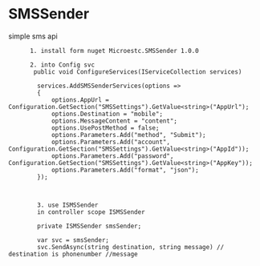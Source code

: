 # SMSSender
simple sms api

          1. install form nuget Microestc.SMSSender 1.0.0

          2. into Config svc
           public void ConfigureServices(IServiceCollection services)

            services.AddSMSSenderServices(options =>
            {
                options.AppUrl = Configuration.GetSection("SMSSettings").GetValue<string>("AppUrl");
                options.Destination = "mobile";
                options.MessageContent = "content";
                options.UsePostMethod = false;
                options.Parameters.Add("method", "Submit");
                options.Parameters.Add("account", Configuration.GetSection("SMSSettings").GetValue<string>("AppId"));
                options.Parameters.Add("password", Configuration.GetSection("SMSSettings").GetValue<string>("AppKey"));
                options.Parameters.Add("format", "json");
            });
            
            
            
            3. use ISMSSender
            in controller scope ISMSSender
            
            private ISMSSender smsSender;
            
            var svc = smsSender; 
            svc.SendAsync(string destination, string message) // destination is phonenumber //message
